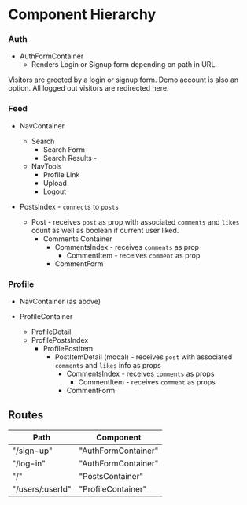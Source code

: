 # Component Hierarchy

### Auth

* AuthFormContainer
  * Renders Login or Signup form depending on path in URL.

Visitors are greeted by a login or signup form. Demo account is also an option. All logged out visitors are redirected here.

### Feed

* NavContainer
  * Search
    * Search Form
    * Search Results -
  * NavTools
    * Profile Link
    * Upload
    * Logout

* PostsIndex - `connect`s to `posts`
  * Post - receives `post` as prop with associated `comments` and `likes` count as well as boolean if current user liked.
    * Comments Container
      * CommentsIndex - receives `comments` as prop
        * CommentItem - receives `comment` as prop
      * CommentForm

### Profile
  * NavContainer (as above)

  * ProfileContainer
    * ProfileDetail
    * ProfilePostsIndex
      * ProfilePostItem
        * PostItemDetail (modal) - receives `post` with associated `comments` and `likes` info as props
          * CommentsIndex - receives `comments` as props
            * CommentItem - receives `comment` as props
          * CommentForm






## Routes

|Path                                       | Component              |
|-------------------------------------------|------------------------|
| "/sign-up"                                | "AuthFormContainer"    |
| "/log-in"                                 | "AuthFormContainer"    |
| "/"                                       | "PostsContainer"       |
| "/users/:userId"                          | "ProfileContainer"     |
